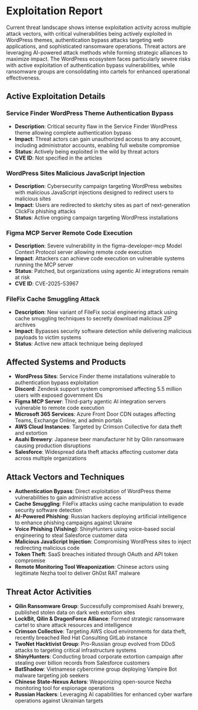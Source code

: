 # Exploitation Report

Current threat landscape shows intense exploitation activity across multiple attack vectors, with critical vulnerabilities being actively exploited in WordPress themes, authentication bypass attacks targeting web applications, and sophisticated ransomware operations. Threat actors are leveraging AI-powered attack methods while forming strategic alliances to maximize impact. The WordPress ecosystem faces particularly severe risks with active exploitation of authentication bypass vulnerabilities, while ransomware groups are consolidating into cartels for enhanced operational effectiveness.

## Active Exploitation Details

### Service Finder WordPress Theme Authentication Bypass
- **Description**: Critical security flaw in the Service Finder WordPress theme allowing complete authentication bypass
- **Impact**: Threat actors can gain unauthorized access to any account, including administrator accounts, enabling full website compromise
- **Status**: Actively being exploited in the wild by threat actors
- **CVE ID**: Not specified in the articles

### WordPress Sites Malicious JavaScript Injection
- **Description**: Cybersecurity campaign targeting WordPress websites with malicious JavaScript injections designed to redirect users to malicious sites
- **Impact**: Users are redirected to sketchy sites as part of next-generation ClickFix phishing attacks
- **Status**: Active ongoing campaign targeting WordPress installations

### Figma MCP Server Remote Code Execution
- **Description**: Severe vulnerability in the figma-developer-mcp Model Context Protocol server allowing remote code execution
- **Impact**: Attackers can achieve code execution on vulnerable systems running the MCP server
- **Status**: Patched, but organizations using agentic AI integrations remain at risk
- **CVE ID**: CVE-2025-53967

### FileFix Cache Smuggling Attack
- **Description**: New variant of FileFix social engineering attack using cache smuggling techniques to secretly download malicious ZIP archives
- **Impact**: Bypasses security software detection while delivering malicious payloads to victim systems
- **Status**: Active new attack technique being deployed

## Affected Systems and Products

- **WordPress Sites**: Service Finder theme installations vulnerable to authentication bypass exploitation
- **Discord**: Zendesk support system compromised affecting 5.5 million users with exposed government IDs
- **Figma MCP Server**: Third-party agentic AI integration servers vulnerable to remote code execution
- **Microsoft 365 Services**: Azure Front Door CDN outages affecting Teams, Exchange Online, and admin portals
- **AWS Cloud Instances**: Targeted by Crimson Collective for data theft and extortion
- **Asahi Brewery**: Japanese beer manufacturer hit by Qilin ransomware causing production disruptions
- **Salesforce**: Widespread data theft attacks affecting customer data across multiple organizations

## Attack Vectors and Techniques

- **Authentication Bypass**: Direct exploitation of WordPress theme vulnerabilities to gain administrative access
- **Cache Smuggling**: FileFix attacks using cache manipulation to evade security software detection
- **AI-Powered Phishing**: Russian hackers deploying artificial intelligence to enhance phishing campaigns against Ukraine
- **Voice Phishing (Vishing)**: ShinyHunters using voice-based social engineering to steal Salesforce customer data
- **Malicious JavaScript Injection**: Compromising WordPress sites to inject redirecting malicious code
- **Token Theft**: SaaS breaches initiated through OAuth and API token compromise
- **Remote Monitoring Tool Weaponization**: Chinese actors using legitimate Nezha tool to deliver Gh0st RAT malware

## Threat Actor Activities

- **Qilin Ransomware Group**: Successfully compromised Asahi brewery, published stolen data on dark web extortion sites
- **LockBit, Qilin & DragonForce Alliance**: Formed strategic ransomware cartel to share attack resources and intelligence
- **Crimson Collective**: Targeting AWS cloud environments for data theft, recently breached Red Hat Consulting GitLab instance
- **TwoNet Hacktivist Group**: Pro-Russian group evolved from DDoS attacks to targeting critical infrastructure systems
- **ShinyHunters**: Conducting broad corporate extortion campaign after stealing over billion records from Salesforce customers
- **BatShadow**: Vietnamese cybercrime group deploying Vampire Bot malware targeting job seekers
- **Chinese State-Nexus Actors**: Weaponizing open-source Nezha monitoring tool for espionage operations
- **Russian Hackers**: Leveraging AI capabilities for enhanced cyber warfare operations against Ukrainian targets